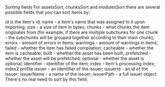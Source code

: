 Sorting fields
For assetsSort, chunksSort and modulesSort there are several possible fields that you can sort items by:

id is the item's id;
name - a item's name that was assigned to it upon importing;
size - a size of item in bytes;
chunks - what chunks the item originates from (for example, if there are multiple subchunks for one chunk - the subchunks will be grouped together according to their main chunk);
errors - amount of errors in items;
warnings - amount of warnings in items;
failed - whether the item has failed compilation;
cacheable - whether the item is cacheable;
built - whether the asset has been built;
prefetched - whether the asset will be prefetched;
optional - whether the asset is optional;
identifier - identifier of the item;
index - item's processing index;
index2
profile
issuer - an identifier of the issuer;
issuerId - an id of the issuer;
issuerName - a name of the issuer;
issuerPath - a full issuer object. There's no real need to sort by this field;